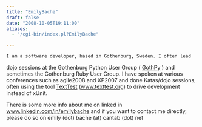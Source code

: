```yaml
---
title: "EmilyBache"
draft: false
date: "2008-10-05T19:11:00"
aliases:
  - "/cgi-bin/index.pl?EmilyBache"

---
```

    I am a software developer, based in Gothenburg, Sweden. I often lead
dojo sessions at the Gothenburg Python User Group (
[GothPy](/dojo/GothPy) ) and sometimes the Gothenburg Ruby User Group. I
have spoken at various conferences such as agile2008 and XP2007 and done
Katas/dojo sessions, often using the tool [TextTest](/TextTest)
(www.texttest.org) to drive development instead of xUnit.

There is some more info about me on linked in
www.linkedin.com/in/emilybache and if you want to contact me directly,
please do so on emily (dot) bache (at) cantab (dot) net
